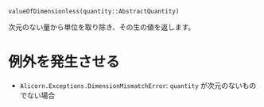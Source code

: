 ```
valueOfDimensionless(quantity::AbstractQuantity)
```

次元のない量から単位を取り除き、その生の値を返します。

# 例外を発生させる

  * `Alicorn.Exceptions.DimensionMismatchError`: `quantity` が次元のないものでない場合
